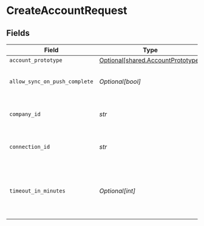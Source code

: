 # CreateAccountRequest


## Fields

| Field                                                                        | Type                                                                         | Required                                                                     | Description                                                                  | Example                                                                      |
| ---------------------------------------------------------------------------- | ---------------------------------------------------------------------------- | ---------------------------------------------------------------------------- | ---------------------------------------------------------------------------- | ---------------------------------------------------------------------------- |
| `account_prototype`                                                          | [Optional[shared.AccountPrototype]](../../models/shared/accountprototype.md) | :heavy_minus_sign:                                                           | N/A                                                                          |                                                                              |
| `allow_sync_on_push_complete`                                                | *Optional[bool]*                                                             | :heavy_minus_sign:                                                           | Allow a sync upon push completion.                                           |                                                                              |
| `company_id`                                                                 | *str*                                                                        | :heavy_check_mark:                                                           | Unique identifier for a company.                                             | 8a210b68-6988-11ed-a1eb-0242ac120002                                         |
| `connection_id`                                                              | *str*                                                                        | :heavy_check_mark:                                                           | Unique identifier for a connection.                                          | 2e9d2c44-f675-40ba-8049-353bfcb5e171                                         |
| `timeout_in_minutes`                                                         | *Optional[int]*                                                              | :heavy_minus_sign:                                                           | Time limit for the push operation to complete before it is timed out.        |                                                                              |